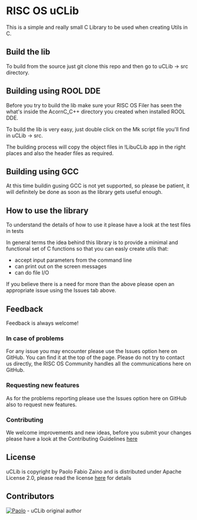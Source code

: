 # RISC OS uCLib

This is a simple and really small C Library to be used when creating Utils in C.

## Build the lib
To build from the source just git clone this repo and then go to uCLib -> src directory.

## Building using ROOL DDE
Before you try to build the lib make sure your RISC OS Filer has seen the what's inside the AcornC_C++ directory you created when installed ROOL DDE.

To build the lib is very easy, just double click on the Mk script file you'll find in uCLib -> src.

The building process will copy the object files in !LibuCLib app in the right places and also the header files as required.

## Building using GCC
At this time buildin gusing GCC is not yet supported, so please be patient, it will definitely be done as soon as the library gets useful enough.

## How to use the library
To understand the details of how to use it please have a look at the test files in tests

In general terms the idea behind this library is to provide a minimal and functional set of C functions so that you can easly create utils that:
- accept input parameters from the command line
- can print out on the screen messages
- can do file I/O

If you believe there is a need for more than the above please open an appropriate issue using the Issues tab above.

## Feedback
Feedback is always welcome!

### In case of problems
For any issue you may encounter please use the Issues option here on GitHub. You can find it at the top of the page. Please do not try to contact us directly, the RISC OS Community handles all the communications here on GitHub.

### Requesting new features
As for the problems reporting please use the Issues option here on GitHub also to request new features.

### Contributing
We welcome improvements and new ideas, before you submit your changes please have a look at the Contributing Guidelines [here](./CONTRIBUTING.md)

## License
uCLib is copyright by Paolo Fabio Zaino and is distributed under Apache License 2.0, please read the license [here](./LICENSE) for details

## Contributors
[![Paolo](https://avatars2.githubusercontent.com/u/8824337?s=42&v=4)](https://github.com/pzaino) - uCLib original author

